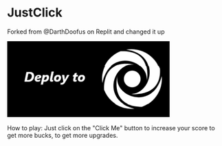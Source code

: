 # JustClick
Forked from @DarthDoofus on Replit and changed it up

<a href="https://repl.it/github/hackinghacker1/JustClick/" rel="nofollow"><img src="https://raw.githubusercontent.com/hackinghacker1/JustClick/main/images/deploy%20icon.png" alt="Deploy" style="max-width: 75%;"></a>

How to play: Just click on the "Click Me" button to increase your score to get more bucks, to get more upgrades.
